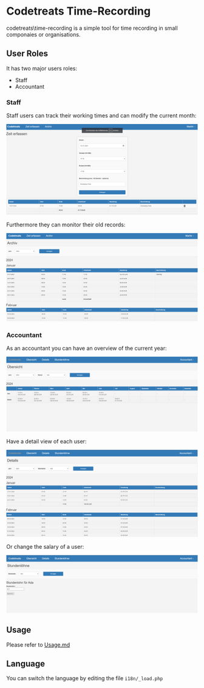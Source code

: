 # Codetreats Time-Recording

codetreats\time-recording is a simple tool for time recording in small componaies or organisations.

## User Roles

It has two major users roles:

* Staff
* Accountant

### Staff

Staff users can track their working times and can modify the current month:

![record](docs/images/staff1.png)

Furthermore they can monitor their old records:

![record](docs/images/staff2.png)

### Accountant

As an accountant you can have an overview of the current year:

![record](docs/images/accountant1.png)

Have a detail view of each user:

![record](docs/images/accountant2.png)

Or change the salary of a user:

![record](docs/images/accountant3.png)

## Usage

Please refer to [Usage.md](USAGE.md)

## Language

You can switch the language by editing the file `i18n/_load.php`

